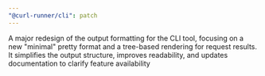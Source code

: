 ```yaml
---
"@curl-runner/cli": patch
---
```


A major redesign of the output formatting for the CLI tool, focusing on a new "minimal" pretty format and a tree-based rendering for request results. It simplifies the output structure, improves readability, and updates documentation to clarify feature availability
